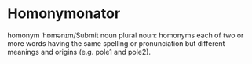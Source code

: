 # Homonymonator

homonym
ˈhɒmənɪm/Submit
noun
plural noun: homonyms
each of two or more words having the same spelling or pronunciation but different meanings and origins (e.g. pole1 and pole2).
